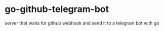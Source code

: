 # go-github-telegram-bot
 server that waits for github webhook and send it to a telegram bot with go
